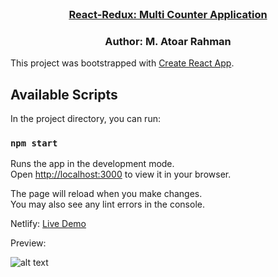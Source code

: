 <!-- PROJECT LOGO -->
<br />
 <p align="center">
    <h3 align="center "><a href="" target="_blank" >React-Redux: Multi Counter Application</a></h3>
    <h3 align="center ">Author: M. Atoar Rahman</h3>
</p>

<!-- TABLE OF CONTENTS -->
This project was bootstrapped with [Create React App](https://github.com/facebook/create-react-app).

## Available Scripts

In the project directory, you can run:

### `npm start`

Runs the app in the development mode.\
Open [http://localhost:3000](http://localhost:3000) to view it in your browser.

The page will reload when you make changes.\
You may also see any lint errors in the console.

<p>Netlify: <a href="https://zippy-sunshine-7856ba.netlify.app" target="_blank" >Live Demo</a></p>

<p>Preview:</p>

![alt text](https://github.com/[AtoarRahman]/[reponame]/blob/[React-Redux-Multi-Counter-Application]/preview.png?raw=true)
